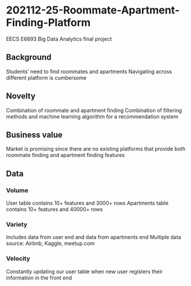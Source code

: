 # 202112-25-Roommate-Apartment-Finding-Platform
EECS E6893 Big Data Analytics final project

## Background
Students’ need to find roommates and apartments
Navigating across different platform is cumbersome

## Novelty
Combination of roommate and apartment finding
Combination of filtering methods and machine learning algorithm for a recommendation system

## Business value
Market is promising since there are no existing platforms that provide both roommate finding and apartment finding features

## Data
### Volume
User table contains 10+ features and 3000+ rows
Apartments table contains 10+ features and 40000+ rows

### Variety
Includes data from user end and data from apartments end
Multiple data source: Airbnb, Kaggle, meetup.com

### Velocity
Constantly updating our user table when new user registers their information in the front end
